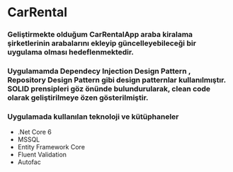 # CarRental
### Geliştirmekte olduğum CarRentalApp araba kiralama şirketlerinin arabalarını ekleyip güncelleyebileceği bir uygulama olması hedeflenmektedir. 

### Uygulamamda Dependecy Injection Design Pattern , Repository Design Pattern gibi design patternlar kullanılmıştır. SOLID prensipleri göz önünde bulundurularak, clean code olarak geliştirilmeye özen gösterilmiştir.

### Uygulamada kullanılan teknoloji ve kütüphaneler
- .Net Core 6
- MSSQL
- Entity Framework Core
- Fluent Validation
- Autofac
